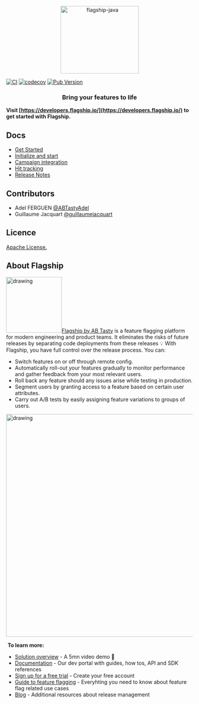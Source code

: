 <p align="center">

<img  src="https://mk0abtastybwtpirqi5t.kinstacdn.com/wp-content/uploads/picture-solutions-persona-product-flagship.jpg"  width="211"  height="182"  alt="flagship-java"  />

</p>

[![CI](https://github.com/flagship-io/flagship-flutter-sdk/actions/workflows/ci.yml/badge.svg?branch=main)](https://github.com/flagship-io/flagship-flutter-sdk/actions/workflows/ci.yml)
[![codecov](https://codecov.io/gh/flagship-io/flagship-flutter-sdk/branch/main/graph/badge.svg?token=JXtwVuCj3s)](https://codecov.io/gh/flagship-io/flagship-flutter-sdk)
[![Pub Version](https://img.shields.io/pub/v/flagship)](https://pub.dev/packages/flagship)

<h3 align="center">Bring your features to life</h3>

**Visit [https://developers.flagship.io/](https://developers.flagship.io/) to get started with Flagship.**

## Docs

- [Get Started](https://docs.developers.flagship.io/docs/flutter-v20x#getting-started)
- [Initialize and start](https://docs.developers.flagship.io/docs/flutter-v20x#initialization)
- [Campaign integration](https://docs.developers.flagship.io/docs/flutter-v20x#managing-visitor-campaigns)
- [Hit tracking](https://docs.developers.flagship.io/docs/flutter-v20x#hit-tracking)
- [Release Notes](https://docs.developers.flagship.io/docs/flutter-sdk)

## Contributors
 - Adel FERGUEN [@ABTastyAdel](https://github.com/ABTastyAdel)
 - Guillaume Jacquart [@guillaumejacquart](https://github.com/guillaumejacquart)

## Licence

[Apache License.](https://github.com/flagship-io/flagship-java/blob/master/LICENSE)


## About Flagship
​
<img src="https://www.flagship.io/wp-content/uploads/Flagship-horizontal-black-wake-AB.png" alt="drawing" width="150"/>
​
[Flagship by AB Tasty](https://www.flagship.io/) is a feature flagging platform for modern engineering and product teams. It eliminates the risks of future releases by separating code deployments from these releases :bulb: With Flagship, you have full control over the release process. You can:
​
- Switch features on or off through remote config.
- Automatically roll-out your features gradually to monitor performance and gather feedback from your most relevant users.
- Roll back any feature should any issues arise while testing in production.
- Segment users by granting access to a feature based on certain user attributes.
- Carry out A/B tests by easily assigning feature variations to groups of users.
​
<img src="https://www.flagship.io/wp-content/uploads/demo-setup.png" alt="drawing" width="600"/>


​
**To learn more:**
​
- [Solution overview](https://www.flagship.io/#showvideo) - A 5mn video demo :movie_camera:
- [Documentation](https://docs.developers.flagship.io/) - Our dev portal with guides, how tos, API and SDK references
- [Sign up for a free trial](https://www.flagship.io/sign-up/) - Create your free account
- [Guide to feature flagging](https://www.flagship.io/feature-flags/) - Everyhting you need to know about feature flag related use cases
- [Blog](https://www.flagship.io/blog/) - Additional resources about release management
